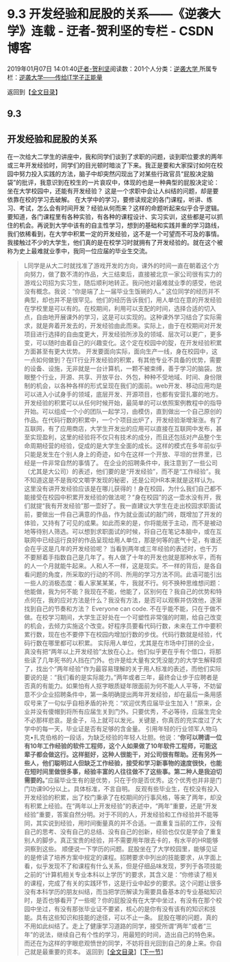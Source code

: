 
# 9.3 开发经验和屁股的关系——《逆袭大学》连载 - 迂者-贺利坚的专栏 - CSDN博客

2019年01月07日 14:01:40[迂者-贺利坚](https://me.csdn.net/sxhelijian)阅读数：201个人分类：[逆袭大学																](https://blog.csdn.net/sxhelijian/article/category/8588834)
所属专栏：[逆袭大学——传给IT学子正能量](https://blog.csdn.net/column/details/32349.html)



返回到【[全文目录](https://blog.csdn.net/sxhelijian/article/details/85908097)】
## 9.3
## 开发经验和屁股的关系
在一次给大二学生的讲座中，我和同学们谈到了求职的问题，谈到职位要求的两年或三年开发经验时，同学们的目光顿时暗淡了下来。我正是要和大家探讨如何在校园中努力投入实践的方法，脑子中却突然闪现出了对某些行政官员“屁股决定脑袋”的批评，我意识到在校生的一片哀叹中，体现的也是一种典型的屁股决定论：坐在大学校园中，还能有开发经验？
这是一个求职中会让人纠结的问题，却是要依靠在校的学习去破解。
在大学中的学习，要修读规定的各门课程，听讲、练习、考试，怎么会有时间开发？经验从何而来？这样的命题听起来似乎合乎逻辑。要知道，各门课程里有各种实验，有各种的课程设计、实习实训，这些都是可以抓住的机会。再说到大学中该有的自主性学习，想到的基础和实践并重的学习路线，我们依稀看到，在大学中积累一定的开发经验，这不是一个可望而不可及的事情。
我接触过不少的大学生，他们真的是在校学习时就拥有了开发经验的。就在这个被称为史上最难就业季中，我同一位应届的毕业生交流。
> L同学是从大二时就找准了游戏开发的方向，课外的时间一直在朝着这个方向努力，做了数不清的作品，大三结束后，直接被北京一家公司很有实力的游戏公司招为实习生，随后顺利地转正。我问他对最难就业季的感受，他说没有概念。我说：“你是端了上一届毕业生饭碗的人。”
这位同学的经历并不典型，却也并不是很罕见。他们的经历告诉我们，用人单位在意的开发经验在学校里是可以有的。在校期间，利用可以支配的时间，选择合适的切入点，自由地开展课外的学习，这是可以实现的。这种课外学习结合了实际需求，就是奔着开发去的，开发经验由此而来。实际上，由于在校期间对开发项目进行选择的自由度更大，开发经验所涉及的领域、层次可以更广，更多变，可以随时由着自己的兴趣变化。这个定在校园中的腚，在开发经验积累方面甚至有更大优势。
开发要面向实际，面向生产一线，身在校园中，这一点如何做到？在IT行业开发经验的积累，有其他专业不具备的优势，需要的设备、设施，无非就是一台计算机，一颗不被束缚，善于学习的脑袋。放眼整个行业，开源、共享、开放平台、外包，种种不受地域、时间、身份限制的机会，以各种各样的形式呈现在我们的面前。web开发、移动应用均是可以进入小试身手的领域，底层开发、开源项目，也都有安营扎寨的地方。
开发经验的积累可以从任何时候开始，最简单的可以依照案例教程中的指导开始。可以组成一个小的团队一起学习，由模仿，直到做出一个自己原创的作品。在代码行数的积累中，一个个项目出炉了，开发经验渐增渐涨。有了互联网，有了应用商店，大学生开发出的应用可以直接在互联网中发布，甚至实现盈利，这里的经验将不仅只有技术的成分，而且还包括对产品整个生命周期经营的经验，促成的是大学生全面的成长。这样的模式在多年前似乎只能是发生在个别人身上的奇迹，如今在这样一个开放、平坦的世界里，已经是一件非常自然的事情了。
在企业的招聘条件中，我注意到了一些公司（尤其是大公司）的表述，他们要的是“开发经验”，而不是“工作经验”。我不知道这是不是我咬文嚼字发现的秘密，还是公司HR本来就是这样认为。这里没有讲开发经验应该是在哪儿获得的！身在校园，为什么我们自己都不能接受在校园中积累开发经验的做法呢？“身在校园”的这一壶水没有开，我们就提“我有开发经验”那一壶好了。我一直建议大学生在走出校园求职面试前，要做出一件自己满意的作品，作为就业面试的敲门砖，既增加了开发的体验，又持有了可见的成果。如此而来的是，你将能居于主动，而不是被动地等待别人筛选。可以想到求职面试的时候，将自己在笔记本脑中，或在互联网中已经运行良好的作品呈现给用人单位，那是何等的底气十足，有谁还会在乎这是几年的开发经验呢？
当看到两年或三年经验的表述时，也千万不要掰着手指数自己是几年了。有人做了十年的开发也就是那种水平，而有的人一个月就能牛起来。人和人不一样，这是现实。不一样的背后，是各自看问题的角度，所采取的行动的不同、所用的学习方法不同。此语可能引出一些人的消极态度：看人家某某某，牛，我就不行。何不换种思维想问题：他能做，我为何不能？我现在不能，他能了，区别何在？我自己的优势和特点何在，我的应对方法是什么？我没有方法，是否可以观察并仿效他，逐渐找到自己的节奏和方法？
Everyone can code.
不在乎能不能，只在于做不做。在校学习期间，大学生正好处在一个可塑性非常强的时期，给自己改变的机会，去倾力实施这个改变。好程序员要看代码行数，未来在工作中要积累行数，现在也不要停下在校园内增加行数的步伐。代码行数就是经验，代码行数在哪里都可以积累。
实际用人单位，尤其是在市场中打拼的企业，真没有把“两年以上开发经验”太放在心上。他们似乎更在乎有个借口，将那些读了几年死书的人挡在门外。也许是给大量有文凭没能力的大学生解释烦了，找出个“两年经验”作为最容易理解的关于用人标准的表述，而他们实际要说的是：“我们看的是实际能力。”两年或者三年，最终会让步于应聘者是否真的有能力。如果怕有人抠字眼质疑年限面前为何不能人人平等，不妨留意不少企业招聘条件中，第一条明确提出两年开发经验，却在最后一条用感叹号来了一句似乎自相矛盾的补充：“欢迎优秀应届毕业生加入！”原来，企业并没有傻帽到将所有应届生关到门外。只要优秀，不必等待，应届生完全不必那样悲哀。是金子，马上就可以发光。关键是，你真否的充实度过了大学中的每一天，毕业证是否有足够的含金量。
引用年轻的行业领军人物马克•扎克伯格的一段话，为缺乏经验的年轻人壮胆。他说：“**你可以聘请一位有10年工作经验的软件工程师，这个人如果做了10年软件工程师，可能这辈子都会做这行。这样挺好，这种人很能干，对公司很有帮助。还有另外一些人，他们聪明过人但缺乏工作经验，接受和学习新事物的速度很快，也能在短时间里做很多事，经验丰富的人往往做不了这些事。第二种人是我迫切需要的。**”应届毕业生有的是优势，只在于你是否优秀。这个优秀也并非是门门功课90分以上。具体标准，不言自明。
反观有些毕业生，在校没有投入开发经验的积累，出了校门秉承了在校期间的行事风格，等来了两年，却没有积累上经验。在“两年以上开发经验”的表述中，“两年”重要，还是“开发经验”重要，答案自然分明。对于不同的人，开发经验和工作经验并不能等同，其实说到经验，用时间衡量真的并不合适。一直重复当前的工作，没有自己的思考、没有自己的总结、没有自己的创新，经验也仅仅是学会了重复别人的脚步。真正宝贵的经验，并不需要用年限去卡的，有水平的HR能够洞察到这些。
顺便说一下学历的问题。屁股坐在了大学校园里，能够见证的是修读了培养方案中规定的课程。招聘要求中列出的技能要求，从字面上看，似乎发现不了和课程有什么关系，但是仔细品味发现，罗列于各项技能之前的“计算机相关专业本科以上学历”的要求，其含义是：“你修读了相关的课程，完成了有关的实践环节，这是行业中起步的要求。这个问题让很多没有本科学历的朋友纠结，而当把学历解读为需要具备基本的专业基础知识时，是否也够看开了一些呢？你的屁股没有在大学中坐过，有没有在那个校园中坐过，有没有那张毕业证不要紧，核心的是你有没有该有的知识和技能。具有这些知识和技能的途径，可以不止一条。
屁股在哪的问题，真的不用如此纠结了。走上了健康学习道路的同学，接受所谓“两年”或者“三年”的说法，继续自己有个性的学习，用最短的时间，造出自己的特色来。而还在为这样的字眼悲观愤世的同学，不妨将目光回到自己的身上来。你自己就是最重要的资本。
返回到【[全文目录](https://blog.csdn.net/sxhelijian/article/details/85908097)】【[下一节](https://blog.csdn.net/sxhelijian/article/details/86000567)】


